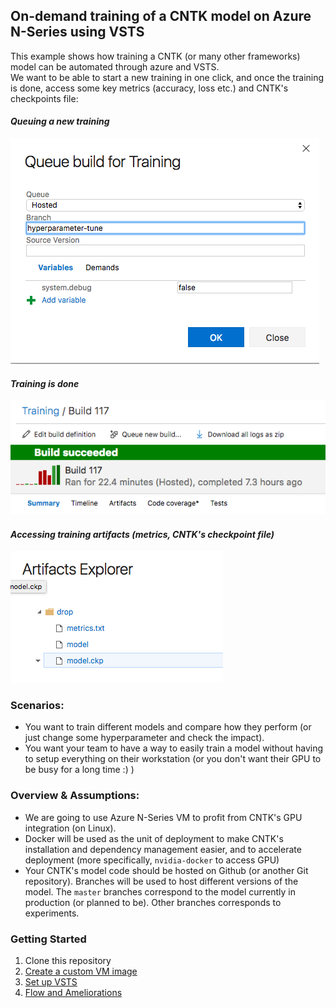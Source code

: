 ## On-demand training of a CNTK model on Azure N-Series using VSTS

This example shows how training a CNTK (or many other frameworks) model can be automated through azure and VSTS.  
We want to be able to start a new training in one click, and once the training is done, access some key metrics (accuracy, loss etc.) and CNTK's checkpoints file:

#### *Queuing a new training*  
![](/doc/images/01.png)  

#### *Training is done*  
![](/doc/images/02.png)  

#### *Accessing training artifacts (metrics, CNTK's checkpoint file)*  
![](/doc/images/03.png)  

### Scenarios:
* You want to train different models and compare how they perform (or just change some hyperparameter and check the impact).
* You want your team to have a way to easily train a model without having to setup everything on their workstation (or you don't want their GPU to be busy for a long time :) )

### Overview & Assumptions:
* We are going to use Azure N-Series VM to profit from CNTK's GPU integration (on Linux).
* Docker will be used as the unit of deployment to make CNTK's installation and dependency management easier, and to accelerate deployment (more specifically, `nvidia-docker` to access GPU)
* Your CNTK's model code should be hosted on Github (or another Git repository). Branches will be used to host different versions of the model. The `master` branches correspond to the model currently in production (or planned to be). Other branches corresponds to experiments.

### Getting Started

1. Clone this repository
1. [Create a custom VM image](/doc/custom-image.md)
1. [Set up VSTS](/doc/vsts.md)
1. [Flow and Ameliorations](/doc/flow.md)




